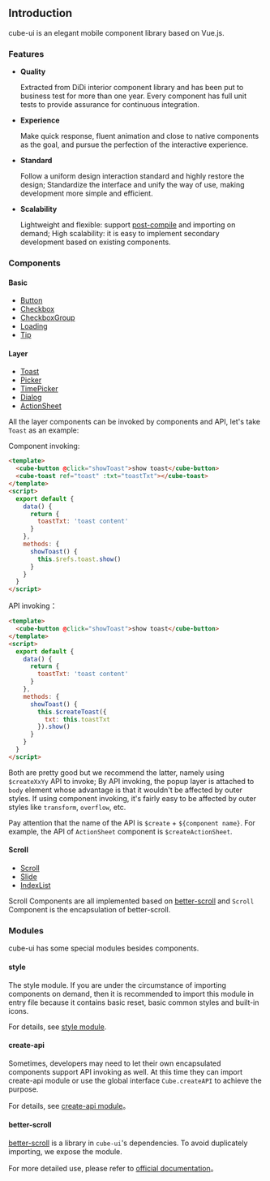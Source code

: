 ## Introduction

cube-ui is an elegant mobile component library based on Vue.js.

### Features

- **Quality**

   Extracted from DiDi interior component library and has been put to business test for more than one year. Every component has full unit tests to provide assurance for continuous integration.

- **Experience**

   Make quick response, fluent animation and close to native components as the goal, and pursue the perfection of the interactive experience.

- **Standard**

  Follow a uniform design interaction standard and highly restore the design; Standardize the interface and unify the way of use, making development more simple and efficient.

- **Scalability**

  Lightweight and flexible: support [post-compile](#/en-US/docs/post-compile) and importing on demand; High scalability: it is easy to implement secondary development based on existing components.

### Components

#### Basic

- [Button](#/en-US/docs/button)
- [Checkbox](#/en-US/docs/checkbox)
- [CheckboxGroup](#/en-US/docs/checkbox-group)
- [Loading](#/en-US/docs/loading)
- [Tip](#/en-US/docs/tip)

#### Layer

- [Toast](#/en-US/docs/toast)
- [Picker](#/en-US/docs/picker)
- [TimePicker](#/en-US/docs/time-picker)
- [Dialog](#/en-US/docs/dialog)
- [ActionSheet](#/en-US/docs/action-sheet)

All the layer components can be invoked by components and API, let's take `Toast` as an example:

Component invoking:

```html
<template>
  <cube-button @click="showToast">show toast</cube-button>
  <cube-toast ref="toast" :txt="toastTxt"></cube-toast>
</template>
<script>
  export default {
    data() {
      return {
        toastTxt: 'toast content'
      }
    },
    methods: {
      showToast() {
        this.$refs.toast.show()
      }
    }
  }
</script>
```

API invoking：

```html
<template>
  <cube-button @click="showToast">show toast</cube-button>
</template>
<script>
  export default {
    data() {
      return {
        toastTxt: 'toast content'
      }
    },
    methods: {
      showToast() {
        this.$createToast({
          txt: this.toastTxt
        }).show()
      }
    }
  }
</script>
```
Both are pretty good but we recommend the latter, namely using `$createXxYy` API to invoke; By API invoking, the popup layer is attached to `body` element whose advantage is that it wouldn't be affected by outer styles. If using component invoking, it's fairly easy to be affected by outer styles like `transform`, `overflow`, etc.

Pay attention that the name of the API is `$create` + `${component name}`. For example, the API of `ActionSheet` component is `$createActionSheet`.

#### Scroll

- [Scroll](#/en-US/docs/scroll)
- [Slide](#/en-US/docs/slide)
- [IndexList](#/en-US/docs/index-list)

Scroll Components are all implemented based on [better-scroll](https://github.com/ustbhuangyi/better-scroll) and `Scroll` Component is the encapsulation of better-scroll.

### Modules

cube-ui has some special modules besides components.

#### style
The style module.
If you are under the circumstance of importing components on demand, then it is recommended to import this module in entry file because it contains basic reset, basic common styles and built-in icons.

For details, see [style module](#/en-US/docs/style).

#### create-api

Sometimes, developers may need to let their own encapsulated components support API invoking as well. At this time they can import create-api module or use the global interface `Cube.createAPI` to achieve the purpose.


For details, see [create-api module](#/en-US/docs/create-api)。

#### better-scroll

[better-scroll](https://github.com/ustbhuangyi/better-scroll) is a library in `cube-ui`'s dependencies. To avoid duplicately importing, we expose the module.

For more detailed use, please refer to [official documentation](https://ustbhuangyi.github.io/better-scroll/)。
